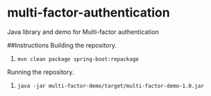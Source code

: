 # multi-factor-authentication
Java library and demo for Multi-factor authentication

##Instructions
Building the repository.
1. `mvn clean package spring-boot:repackage`

Running the repository.
1. `java -jar multi-factor-demo/target/multi-factor-demo-1.0.jar`

